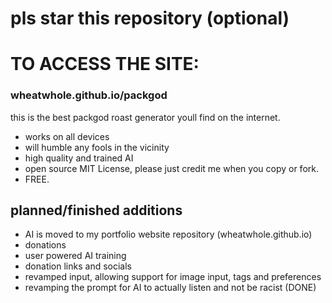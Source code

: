 # pls star this repository (optional)
# TO ACCESS THE SITE: 
### wheatwhole.github.io/packgod
this is the best packgod roast generator youll find on the internet.
- works on all devices 
- will humble any fools in the vicinity
- high quality and trained AI
- open source MIT License, please just credit me when you copy or fork.
- FREE.
## planned/finished additions
- AI is moved to my portfolio website repository (wheatwhole.github.io)
- donations
- user powered AI training 
- donation links and socials
- revamped input, allowing support for image input, tags and preferences
- revamping the prompt for AI to actually listen and not be racist (DONE)

